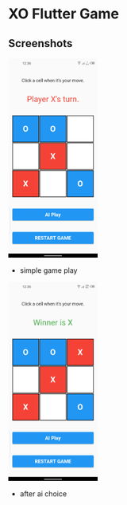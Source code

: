 # XO Flutter Game

## Screenshots

<img src="screenshots/screenshot1.png" alt="simple xo game play" height=400 />

- simple game play

<img src="screenshots/screenshot2.png" alt="after ai choice" height=400 />

- after ai choice


